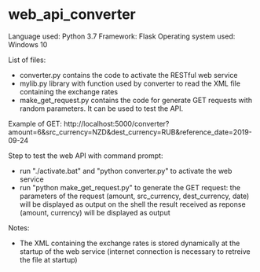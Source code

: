 # web_api_converter
Language used: Python 3.7
Framework: Flask
Operating system used: Windows 10

List of files:
- converter.py contains the code to activate the RESTful web service
- mylib.py library with function used by converter to read the XML file containing the exchange rates
- make_get_request.py contains the code for generate GET requests with random parameters. It can be used to test the API.

Example of GET:
http://localhost:5000/converter?amount=6&src_currency=NZD&dest_currency=RUB&reference_date=2019-09-24

Step to test the web API with command prompt:
- run "./activate.bat" and "python converter.py" to activate the web service
- run "python make_get_request.py" to generate the GET request: 
    the parameters of the request (amount, src_currency, dest_currency, date) will be displayed as output on the shell
    the result received as reponse (amount, currency) will be displayed as output
 
Notes: 
- The XML containing the exchange rates is stored dynamically at the startup of the web service
(internet connection is necessary to retreive the file at startup)
